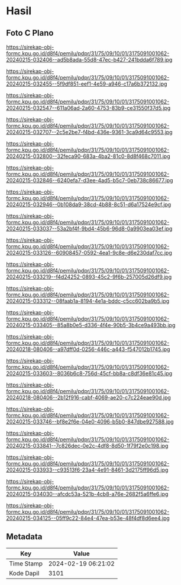 # Hasil

## Foto C Plano

https://sirekap-obj-formc.kpu.go.id/d8f4/pemilu/pdpr/31/75/09/10/01/3175091001062-20240215-032406--ad5b8ada-55d8-47ec-b427-241bdda6f789.jpg

https://sirekap-obj-formc.kpu.go.id/d8f4/pemilu/pdpr/31/75/09/10/01/3175091001062-20240215-032455--5f9df851-eef1-4e59-a946-c17a6b372132.jpg

https://sirekap-obj-formc.kpu.go.id/d8f4/pemilu/pdpr/31/75/09/10/01/3175091001062-20240215-032547--611a06ad-2a60-4753-83b9-ce31550f37d5.jpg

https://sirekap-obj-formc.kpu.go.id/d8f4/pemilu/pdpr/31/75/09/10/01/3175091001062-20240215-032707--2c5e2be7-f4bd-436e-9361-3ca9d64c9553.jpg

https://sirekap-obj-formc.kpu.go.id/d8f4/pemilu/pdpr/31/75/09/10/01/3175091001062-20240215-032800--32feca90-683a-4ba2-81c0-8d8f468c7011.jpg

https://sirekap-obj-formc.kpu.go.id/d8f4/pemilu/pdpr/31/75/09/10/01/3175091001062-20240215-032846--6240efa7-d3ee-4ad5-b5c7-0eb738c86677.jpg

https://sirekap-obj-formc.kpu.go.id/d8f4/pemilu/pdpr/31/75/09/10/01/3175091001062-20240215-032946--0b108da9-38cd-4b88-8c51-d6a17524e9cf.jpg

https://sirekap-obj-formc.kpu.go.id/d8f4/pemilu/pdpr/31/75/09/10/01/3175091001062-20240215-033037--53a2bf4f-9bd4-45b6-96d8-0a9903ea03ef.jpg

https://sirekap-obj-formc.kpu.go.id/d8f4/pemilu/pdpr/31/75/09/10/01/3175091001062-20240215-033126--60908457-0592-4ea1-9c8e-d6e230daf7cc.jpg

https://sirekap-obj-formc.kpu.go.id/d8f4/pemilu/pdpr/31/75/09/10/01/3175091001062-20240215-033219--f4d24252-0893-45c2-9f6b-257005d26df9.jpg

https://sirekap-obj-formc.kpu.go.id/d8f4/pemilu/pdpr/31/75/09/10/01/3175091001062-20240215-033312--08faab1a-8194-4e1a-bddc-c5cc602ba9b5.jpg

https://sirekap-obj-formc.kpu.go.id/d8f4/pemilu/pdpr/31/75/09/10/01/3175091001062-20240215-033405--85a8b0e5-d336-4f4e-90b5-3b4ce9a493bb.jpg

https://sirekap-obj-formc.kpu.go.id/d8f4/pemilu/pdpr/31/75/09/10/01/3175091001062-20240218-080406--a97dff0d-0256-446c-a443-f547012b1745.jpg

https://sirekap-obj-formc.kpu.go.id/d8f4/pemilu/pdpr/31/75/09/10/01/3175091001062-20240215-033603--8036b6c8-756d-45cf-bb8a-c8df36e81c45.jpg

https://sirekap-obj-formc.kpu.go.id/d8f4/pemilu/pdpr/31/75/09/10/01/3175091001062-20240218-080406--2b12f916-cabf-4069-ae20-c7c224eae90d.jpg

https://sirekap-obj-formc.kpu.go.id/d8f4/pemilu/pdpr/31/75/09/10/01/3175091001062-20240215-033746--bf8e2f6e-04e0-4096-b5b0-847dbe927588.jpg

https://sirekap-obj-formc.kpu.go.id/d8f4/pemilu/pdpr/31/75/09/10/01/3175091001062-20240215-033841--7c826dec-0e2c-4df8-8d50-1f79f2e0c198.jpg

https://sirekap-obj-formc.kpu.go.id/d8f4/pemilu/pdpr/31/75/09/10/01/3175091001062-20240215-033933--c93513f6-23a4-4e91-8461-3d2175ff96d5.jpg

https://sirekap-obj-formc.kpu.go.id/d8f4/pemilu/pdpr/31/75/09/10/01/3175091001062-20240215-034030--afcdc53a-521b-4cb8-a76e-2682f5a6ffe6.jpg

https://sirekap-obj-formc.kpu.go.id/d8f4/pemilu/pdpr/31/75/09/10/01/3175091001062-20240215-034125--05ff9c22-84e4-47ea-b53e-48f4df8d6ee4.jpg


## Metadata

| Key        | Value               |
| ---------- | ------------------- |
| Time Stamp | 2024-02-19 06:21:02 |
| Kode Dapil | 3101                |



